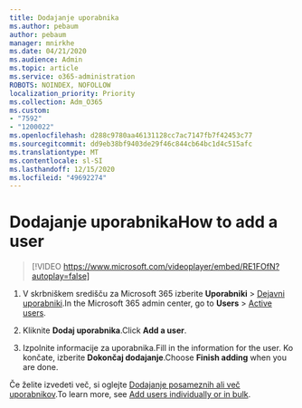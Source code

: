 ```yaml
---
title: Dodajanje uporabnika
ms.author: pebaum
author: pebaum
manager: mnirkhe
ms.date: 04/21/2020
ms.audience: Admin
ms.topic: article
ms.service: o365-administration
ROBOTS: NOINDEX, NOFOLLOW
localization_priority: Priority
ms.collection: Adm_O365
ms.custom:
- "7592"
- "1200022"
ms.openlocfilehash: d288c9780aa46131128cc7ac7147fb7f42453c77
ms.sourcegitcommit: dd9eb38bf9403de29f46c844cb64bc1d4c515afc
ms.translationtype: MT
ms.contentlocale: sl-SI
ms.lasthandoff: 12/15/2020
ms.locfileid: "49692274"
---
```

# <a name="how-to-add-a-user"></a><span data-ttu-id="52351-102">Dodajanje uporabnika</span><span class="sxs-lookup"><span data-stu-id="52351-102">How to add a user</span></span>

> [!VIDEO https://www.microsoft.com/videoplayer/embed/RE1FOfN?autoplay=false]

1. <span data-ttu-id="52351-103">V skrbniškem središču za Microsoft 365 izberite **Uporabniki** > [Dejavni uporabniki](https://admin.microsoft.com/Adminportal/Home?source=applauncher#/users).</span><span class="sxs-lookup"><span data-stu-id="52351-103">In the Microsoft 365 admin center, go to **Users** > [Active users](https://admin.microsoft.com/Adminportal/Home?source=applauncher#/users).</span></span>

2. <span data-ttu-id="52351-104">Kliknite **Dodaj uporabnika**.</span><span class="sxs-lookup"><span data-stu-id="52351-104">Click **Add a user**.</span></span>

3. <span data-ttu-id="52351-105">Izpolnite informacije za uporabnika.</span><span class="sxs-lookup"><span data-stu-id="52351-105">Fill in the information for the user.</span></span> <span data-ttu-id="52351-106">Ko končate, izberite **Dokončaj dodajanje**.</span><span class="sxs-lookup"><span data-stu-id="52351-106">Choose **Finish adding** when you are done.</span></span>

<span data-ttu-id="52351-107">Če želite izvedeti več, si oglejte [Dodajanje posameznih ali več uporabnikov](https://docs.microsoft.com/microsoft-365/admin/add-users/add-users).</span><span class="sxs-lookup"><span data-stu-id="52351-107">To learn more, see [Add users individually or in bulk](https://docs.microsoft.com/microsoft-365/admin/add-users/add-users).</span></span>